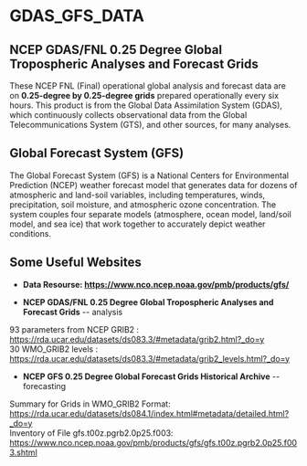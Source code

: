 # GDAS_GFS_DATA

## NCEP GDAS/FNL 0.25 Degree Global Tropospheric Analyses and Forecast Grids
These NCEP FNL (Final) operational global analysis and forecast data are on <strong>0.25-degree by 0.25-degree grids</strong> prepared operationally every six hours. This product is from the Global Data Assimilation System (GDAS), which continuously collects observational data from the Global Telecommunications System (GTS), and other sources, for many analyses. 

## Global Forecast System (GFS)
The Global Forecast System (GFS) is a National Centers for Environmental Prediction (NCEP) weather forecast model that generates data for dozens of atmospheric and land-soil variables, including temperatures, winds, precipitation, soil moisture, and atmospheric ozone concentration. The system couples four separate models (atmosphere, ocean model, land/soil model, and sea ice) that work together to accurately depict weather conditions.

## Some Useful Websites 

- <strong>Data Resourse: https://www.nco.ncep.noaa.gov/pmb/products/gfs/</strong>

- <strong>NCEP GDAS/FNL 0.25 Degree Global Tropospheric Analyses and Forecast Grids</strong> -- analysis

93 parameters from NCEP GRIB2 : https://rda.ucar.edu/datasets/ds083.3/#metadata/grib2.html?_do=y <br>
30 WMO_GRIB2 levels : https://rda.ucar.edu/datasets/ds083.3/#metadata/grib2_levels.html?_do=y

- <strong>NCEP GFS 0.25 Degree Global Forecast Grids Historical Archive</strong> -- forecasting

Summary for Grids in WMO_GRIB2 Format: https://rda.ucar.edu/datasets/ds084.1/index.html#metadata/detailed.html?_do=y <br> 
Inventory of File gfs.t00z.pgrb2.0p25.f003: https://www.nco.ncep.noaa.gov/pmb/products/gfs/gfs.t00z.pgrb2.0p25.f003.shtml

